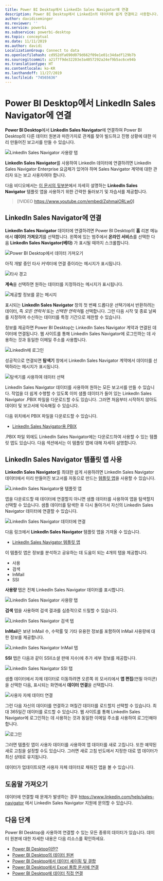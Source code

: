 ```yaml
---
title: Power BI Desktop에서 LinkedIn Sales Navigator에 연결
description: Power BI Desktop에서 LinkedIn의 데이터에 쉽게 연결하고 사용합니다.
author: davidiseminger
ms.reviewer: ''
ms.service: powerbi
ms.subservice: powerbi-desktop
ms.topic: conceptual
ms.date: 11/11/2019
ms.author: davidi
LocalizationGroup: Connect to data
ms.openlocfilehash: cd952dfa690d079d662f09e1e01c34dadf129b7b
ms.sourcegitcommit: a21f7f9de32203e3a4057292a24ef9b5ac6ce94b
ms.translationtype: HT
ms.contentlocale: ko-KR
ms.lasthandoff: 11/27/2019
ms.locfileid: "74565636"
---
```

# <a name="connect-to-linkedin-sales-navigator-in-power-bi-desktop"></a>Power BI Desktop에서 LinkedIn Sales Navigator에 연결

**Power BI Desktop**에서 **LinkedIn Sales Navigator**에 연결하여 Power BI Desktop의 다른 데이터 원본과 마찬가지로 관계를 찾아 빌드하고 진행 상황에 대한 미리 만들어진 보고서를 만들 수 있습니다.

![LinkedIn Sales Navigator 사용량 탭](media/desktop-connect-linkedin-sales-navigator/linkedin-sales-navigator-01.png)


**LinkedIn Sales Navigator**를 사용하여 LinkedIn 데이터에 연결하려면 LinkedIn Sales Navigator Enterprise 요금제가 있어야 하며 Sales Navigator 계약에 대한 관리자 또는 보고 사용자여야 합니다.

다음 비디오에서는 [이 문서의 뒷부분](#using-the-linkedin-sales-navigator-template-app)에서 자세히 설명하는 **LinkedIn Sales Navigator** 템플릿 앱을 사용하기 위한 간략한 둘러보기 및 자습서를 제공합니다. 

> [!VIDEO https://www.youtube.com/embed/ZqhmaiORLw0]

## <a name="connect-to-linkedin-sales-navigator"></a>LinkedIn Sales Navigator에 연결

**LinkedIn Sales Navigator** 데이터에 연결하려면 Power BI Desktop의 **홈** 리본 메뉴에서 **데이터 가져오기**를 선택합니다. 왼쪽에 있는 범주에서 **온라인 서비스**를 선택한 다음 **LinkedIn Sales Navigator(베타)** 가 표시될 때까지 스크롤합니다.

![Power BI Desktop에서 데이터 가져오기](media/desktop-connect-linkedin-sales-navigator/linkedin-sales-navigator-02.png)

아직 개발 중인 타사 커넥터에 연결 중이라는 메시지가 표시됩니다. 

![타사 경고](media/desktop-connect-linkedin-sales-navigator/linkedin-sales-navigator-03.png)

**계속**을 선택하면 원하는 데이터를 지정하라는 메시지가 표시됩니다.

![제공할 정보를 묻는 메시지](media/desktop-connect-linkedin-sales-navigator/linkedin-sales-navigator-04.png)


표시되는 **LinkedIn Sales Navigator** 창의 첫 번째 드롭다운 선택기에서 반환하려는 데이터, 즉 *모든 연락처* 또는 *선택한 연락처*를 선택합니다. 그런 다음 시작 및 종료 날짜를 지정하여 수신하는 데이터를 특정 기간으로 제한할 수 있습니다.

정보를 제공하면 Power BI Desktop는 LinkedIn Sales Navigator 계약과 연결된 데이터에 연결됩니다. 웹 사이트를 통해 LinkedIn Sales Navigator에 로그인하는 데 사용하는 것과 동일한 이메일 주소를 사용합니다. 

![LinkedIn에 로그인](media/desktop-connect-linkedin-sales-navigator/linkedin-sales-navigator-05.png)

성공적으로 연결되면 **탐색기** 창에서 LinkedIn Sales Navigator 계약에서 데이터를 선택하라는 메시지가 표시됩니다.

![탐색기를 사용하여 데이터 선택](media/desktop-connect-linkedin-sales-navigator/linkedin-sales-navigator-09.png)

LinkedIn Sales Navigator 데이터를 사용하여 원하는 모든 보고서를 만들 수 있습니다. 작업을 더 쉽게 수행할 수 있도록 이미 샘플 데이터가 들어 있는 LinkedIn Sales Navigator .PBIX 파일을 다운로드할 수도 있습니다. 그러면 처음부터 시작하지 않아도 데이터 및 보고서에 익숙해질 수 있습니다.

다음 위치에서 PBIX 파일을 다운로드할 수 있습니다.
* [LinkedIn Sales Navigator용 PBIX](service-template-apps-samples.md)

.PBIX 파일 외에도 LinkedIn Sales Navigator에는 다운로드하여 사용할 수 있는 템플릿 앱도 있습니다. 다음 섹션에서는 이 템플릿 앱에 대해 자세히 설명합니다.


## <a name="using-the-linkedin-sales-navigator-template-app"></a>LinkedIn Sales Navigator 템플릿 앱 사용

**LinkedIn Sales Navigator**를 최대한 쉽게 사용하려면 LinkedIn Sales Navigator 데이터에서 미리 만들어진 보고서를 자동으로 만드는 [템플릿 앱](service-template-apps-overview.md)을 사용할 수 있습니다.

![LinkedIn Sales Navigator용 템플릿 앱](media/desktop-connect-linkedin-sales-navigator/linkedin-sales-navigator-10.png)

앱을 다운로드할 때 데이터에 연결할지 아니면 샘플 데이터를 사용하여 앱을 탐색할지 선택할 수 있습니다. 샘플 데이터를 탐색한 후 다시 돌아가서 자신의 LinkedIn Sales Navigator 데이터에 연결할 수 있습니다. 

![LinkedIn Sales Navigator 데이터에 연결](media/desktop-connect-linkedin-sales-navigator/linkedin-sales-navigator-11.png)



다음 링크에서 **LinkedIn Sales Navigator** 템플릿 앱을 가져올 수 있습니다.
* [LinkedIn Sales Navigator 템플릿 앱](https://appsource.microsoft.com/product/power-bi/pbi-contentpacks.linkedin_navigator-preview?flightCodes=17ad4c68-fbc5-4925-a351-139fd384ec33)

이 템플릿 앱은 정보를 분석하고 공유하는 데 도움이 되는 4개의 탭을 제공합니다.

* 사용
* 검색
* InMail
* SSI

**사용량** 탭은 전체 LinkedIn Sales Navigator 데이터를 표시합니다.

![LinkedIn Sales Navigator 사용량 탭](media/desktop-connect-linkedin-sales-navigator/linkedin-sales-navigator-12.png)

**검색** 탭을 사용하여 검색 결과를 심층적으로 드릴할 수 있습니다.

![LinkedIn Sales Navigator 검색 탭](media/desktop-connect-linkedin-sales-navigator/linkedin-sales-navigator-13.png)

**InMail**은 보낸 InMail 수, 수락률 및 기타 유용한 정보를 포함하여 InMail 사용량에 대한 정보를 제공합니다.

![LinkedIn Sales Navigator InMail 탭](media/desktop-connect-linkedin-sales-navigator/linkedin-sales-navigator-14.png)

**SSI** 탭은 다음과 같이 SSI(소셜 판매 지수)에 추가 세부 정보를 제공합니다.

![LinkedIn Sales Navigator SSI 탭](media/desktop-connect-linkedin-sales-navigator/linkedin-sales-navigator-15.png)

샘플 데이터에서 자체 데이터로 이동하려면 오른쪽 위 모서리에서 **앱 편집**(연필 아이콘)을 선택한 다음, 표시되는 화면에서 **데이터 연결**을 선택합니다.

![사용자 자체 데이터 연결](media/desktop-connect-linkedin-sales-navigator/linkedin-sales-navigator-16.png)

그런 다음 자신의 데이터를 연결하고 며칠간 데이터를 로드할지 선택할 수 있습니다. 최대 365일간 데이터를 로드할 수 있습니다. 웹 사이트를 통해 LinkedIn Sales Navigator에 로그인하는 데 사용하는 것과 동일한 이메일 주소를 사용하여 로그인해야 합니다. 

![로그인](media/desktop-connect-linkedin-sales-navigator/linkedin-sales-navigator-17.png)

그러면 템플릿 앱이 사용자 데이터를 사용하여 앱 데이터를 새로 고칩니다. 또한 예약된 새로 고침을 설정할 수도 있습니다. 그러면 새로 고침 빈도에서 지정한 대로 앱 데이터가 최신 상태로 유지됩니다. 

데이터가 업데이트되면 사용자 자체 데이터로 채워진 앱을 볼 수 있습니다.

## <a name="getting-help"></a>도움말 가져오기

데이터에 연결할 때 문제가 발생하는 경우 https://www.linkedin.com/help/sales-navigator 에서 LinkedIn Sales Navigator 지원에 문의할 수 있습니다. 

## <a name="next-steps"></a>다음 단계
Power BI Desktop을 사용하여 연결할 수 있는 모든 종류의 데이터가 있습니다. 데이터 원본에 대한 자세한 내용은 다음 리소스를 확인하세요.

* [Power BI Desktop이란?](desktop-what-is-desktop.md)
* [Power BI Desktop의 데이터 원본](desktop-data-sources.md)
* [Power BI Desktop에서 데이터 셰이핑 및 결합](desktop-shape-and-combine-data.md)
* [Power BI Desktop에서 Excel 통합 문서에 연결](desktop-connect-excel.md)   
* [Power BI Desktop에 데이터 직접 연결](desktop-enter-data-directly-into-desktop.md)   

